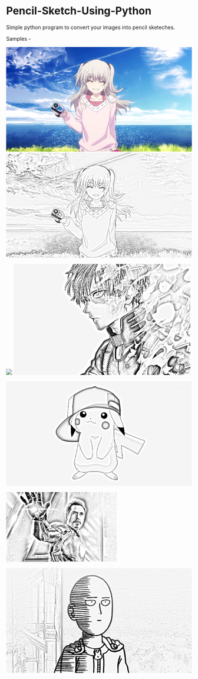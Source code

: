 # Pencil-Sketch-Using-Python

Simple python program to convert your images into pencil sketeches.

Samples -

![](https://github.com/milannzz/Pencil-Sketch-Using-Python/blob/master/Images/aa.jpg) ![](https://github.com/milannzz/Pencil-Sketch-Using-Python/blob/master/output/output1.jpg)

![](https://github.com/milannzz/Pencil-Sketch-Using-Python/blob/master/Images/iaf.jpg) ![](https://github.com/milannzz/Pencil-Sketch-Using-Python/blob/master/output/output2.jpg)

![](https://github.com/milannzz/Pencil-Sketch-Using-Python/blob/master/output/output3.jpg)

![](https://github.com/milannzz/Pencil-Sketch-Using-Python/blob/master/output/output4.jpg)

![](https://github.com/milannzz/Pencil-Sketch-Using-Python/blob/master/output/output5.jpg)
